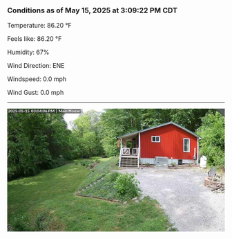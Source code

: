 ### Conditions as of May 15, 2025 at 3:09:22 PM CDT 

Temperature: 86.20 &deg;F

Feels like: 86.20 &deg;F

Humidity: 67%

Wind Direction: ENE

Windspeed: 0.0 mph

Wind Gust: 0.0 mph

---

<img src="./images/latest.jpeg"/>

